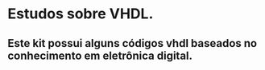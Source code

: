 # Estudos sobre VHDL.

## Este kit possui alguns códigos vhdl baseados no conhecimento em eletrônica digital.